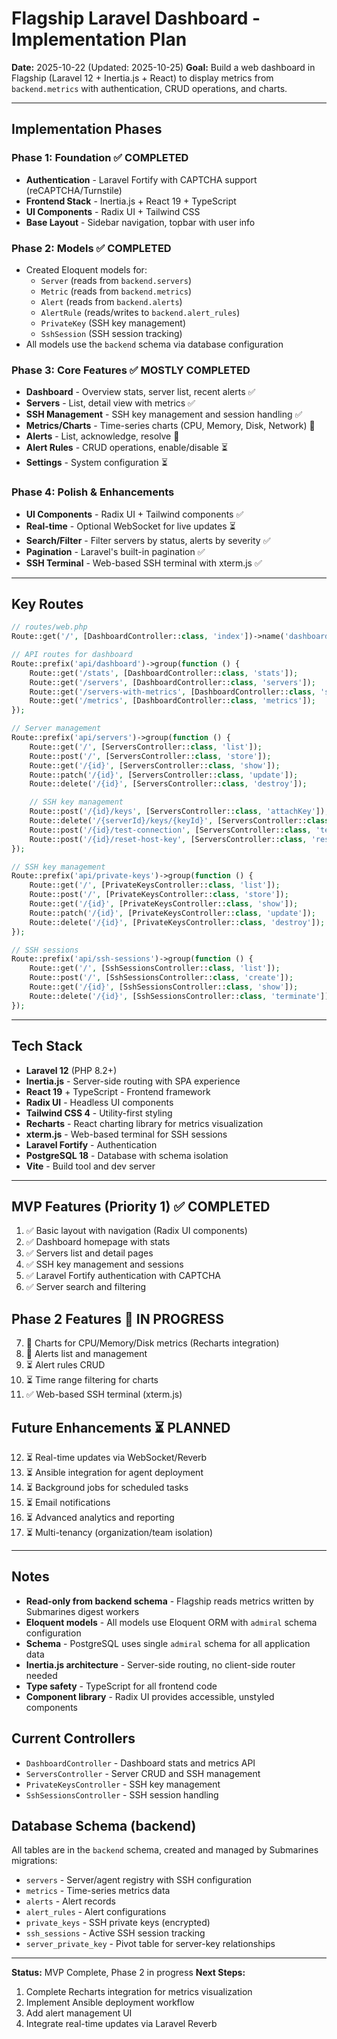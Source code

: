 # Flagship Laravel Dashboard - Implementation Plan

**Date:** 2025-10-22 (Updated: 2025-10-25)
**Goal:** Build a web dashboard in Flagship (Laravel 12 + Inertia.js + React) to display metrics from `backend.metrics` with authentication, CRUD operations, and charts.

---

## Implementation Phases

### Phase 1: Foundation ✅ COMPLETED

- **Authentication** - Laravel Fortify with CAPTCHA support (reCAPTCHA/Turnstile)
- **Frontend Stack** - Inertia.js + React 19 + TypeScript
- **UI Components** - Radix UI + Tailwind CSS
- **Base Layout** - Sidebar navigation, topbar with user info

### Phase 2: Models ✅ COMPLETED

- Created Eloquent models for:
  - `Server` (reads from `backend.servers`)
  - `Metric` (reads from `backend.metrics`)
  - `Alert` (reads from `backend.alerts`)
  - `AlertRule` (reads/writes to `backend.alert_rules`)
  - `PrivateKey` (SSH key management)
  - `SshSession` (SSH session tracking)
- All models use the `backend` schema via database configuration

### Phase 3: Core Features ✅ MOSTLY COMPLETED

- **Dashboard** - Overview stats, server list, recent alerts ✅
- **Servers** - List, detail view with metrics ✅
- **SSH Management** - SSH key management and session handling ✅
- **Metrics/Charts** - Time-series charts (CPU, Memory, Disk, Network) 🚧
- **Alerts** - List, acknowledge, resolve 🚧
- **Alert Rules** - CRUD operations, enable/disable ⏳
- **Settings** - System configuration ⏳

### Phase 4: Polish & Enhancements

- **UI Components** - Radix UI + Tailwind components ✅
- **Real-time** - Optional WebSocket for live updates ⏳
- **Search/Filter** - Filter servers by status, alerts by severity ✅
- **Pagination** - Laravel's built-in pagination ✅
- **SSH Terminal** - Web-based SSH terminal with xterm.js ✅

---

## Key Routes

```php
// routes/web.php
Route::get('/', [DashboardController::class, 'index'])->name('dashboard');

// API routes for dashboard
Route::prefix('api/dashboard')->group(function () {
    Route::get('/stats', [DashboardController::class, 'stats']);
    Route::get('/servers', [DashboardController::class, 'servers']);
    Route::get('/servers-with-metrics', [DashboardController::class, 'serversWithMetrics']);
    Route::get('/metrics', [DashboardController::class, 'metrics']);
});

// Server management
Route::prefix('api/servers')->group(function () {
    Route::get('/', [ServersController::class, 'list']);
    Route::post('/', [ServersController::class, 'store']);
    Route::get('/{id}', [ServersController::class, 'show']);
    Route::patch('/{id}', [ServersController::class, 'update']);
    Route::delete('/{id}', [ServersController::class, 'destroy']);

    // SSH key management
    Route::post('/{id}/keys', [ServersController::class, 'attachKey']);
    Route::delete('/{serverId}/keys/{keyId}', [ServersController::class, 'detachKey']);
    Route::post('/{id}/test-connection', [ServersController::class, 'testConnection']);
    Route::post('/{id}/reset-host-key', [ServersController::class, 'resetHostKey']);
});

// SSH key management
Route::prefix('api/private-keys')->group(function () {
    Route::get('/', [PrivateKeysController::class, 'list']);
    Route::post('/', [PrivateKeysController::class, 'store']);
    Route::get('/{id}', [PrivateKeysController::class, 'show']);
    Route::patch('/{id}', [PrivateKeysController::class, 'update']);
    Route::delete('/{id}', [PrivateKeysController::class, 'destroy']);
});

// SSH sessions
Route::prefix('api/ssh-sessions')->group(function () {
    Route::get('/', [SshSessionsController::class, 'list']);
    Route::post('/', [SshSessionsController::class, 'create']);
    Route::get('/{id}', [SshSessionsController::class, 'show']);
    Route::delete('/{id}', [SshSessionsController::class, 'terminate']);
});
```

---

## Tech Stack

- **Laravel 12** (PHP 8.2+)
- **Inertia.js** - Server-side routing with SPA experience
- **React 19** + TypeScript - Frontend framework
- **Radix UI** - Headless UI components
- **Tailwind CSS 4** - Utility-first styling
- **Recharts** - React charting library for metrics visualization
- **xterm.js** - Web-based terminal for SSH sessions
- **Laravel Fortify** - Authentication
- **PostgreSQL 18** - Database with schema isolation
- **Vite** - Build tool and dev server

---

## MVP Features (Priority 1) ✅ COMPLETED

1. ✅ Basic layout with navigation (Radix UI components)
2. ✅ Dashboard homepage with stats
3. ✅ Servers list and detail pages
4. ✅ SSH key management and sessions
5. ✅ Laravel Fortify authentication with CAPTCHA
6. ✅ Server search and filtering

## Phase 2 Features 🚧 IN PROGRESS

7. 🚧 Charts for CPU/Memory/Disk metrics (Recharts integration)
8. 🚧 Alerts list and management
9. ⏳ Alert rules CRUD
10. ⏳ Time range filtering for charts
11. ✅ Web-based SSH terminal (xterm.js)

## Future Enhancements ⏳ PLANNED

12. ⏳ Real-time updates via WebSocket/Reverb
13. ⏳ Ansible integration for agent deployment
14. ⏳ Background jobs for scheduled tasks
15. ⏳ Email notifications
16. ⏳ Advanced analytics and reporting
17. ⏳ Multi-tenancy (organization/team isolation)

---

## Notes

- **Read-only from backend schema** - Flagship reads metrics written by Submarines digest workers
- **Eloquent models** - All models use Eloquent ORM with `admiral` schema configuration
- **Schema** - PostgreSQL uses single `admiral` schema for all application data
- **Inertia.js architecture** - Server-side routing, no client-side router needed
- **Type safety** - TypeScript for all frontend code
- **Component library** - Radix UI provides accessible, unstyled components

## Current Controllers

- `DashboardController` - Dashboard stats and metrics API
- `ServersController` - Server CRUD and SSH management
- `PrivateKeysController` - SSH key management
- `SshSessionsController` - SSH session handling

## Database Schema (backend)

All tables are in the `backend` schema, created and managed by Submarines migrations:

- `servers` - Server/agent registry with SSH configuration
- `metrics` - Time-series metrics data
- `alerts` - Alert records
- `alert_rules` - Alert configurations
- `private_keys` - SSH private keys (encrypted)
- `ssh_sessions` - Active SSH session tracking
- `server_private_key` - Pivot table for server-key relationships

---

**Status:** MVP Complete, Phase 2 in progress
**Next Steps:**
1. Complete Recharts integration for metrics visualization
2. Implement Ansible deployment workflow
3. Add alert management UI
4. Integrate real-time updates via Laravel Reverb
